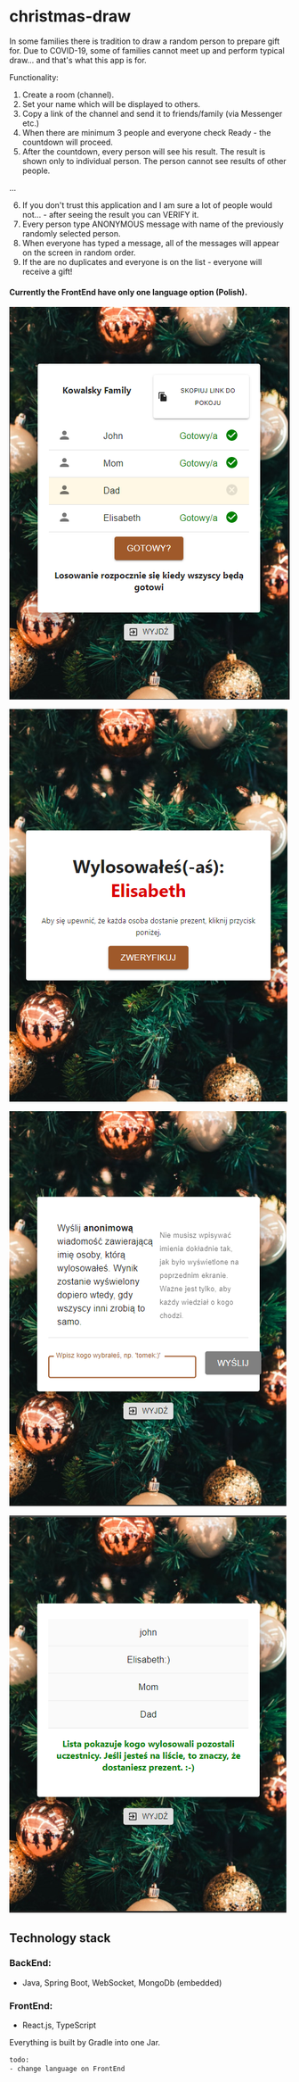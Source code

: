# christmas-draw

In some families there is tradition to draw a random person to prepare gift for.
Due to COVID-19, some of families cannot meet up and perform typical draw... and that's what this app is for.

Functionality:
1. Create a room (channel).
2. Set your name which will be displayed to others.
3. Copy a link of the channel and send it to friends/family (via Messenger etc.)
4. When there are minimum 3 people and everyone check Ready - the countdown will proceed.
5. After the countdown, every person will see his result. The result is shown only to individual person. The person cannot see results of other people.

...

6. If you don't trust this application and I am sure a lot of people would not... - after seeing the result you can VERIFY it.
7. Every person type ANONYMOUS message with name of the previously randomly selected person.
8. When everyone has typed a message, all of the messages will appear on the screen in random order.
9. If the are no duplicates and everyone is on the list - everyone will receive a gift!

#### Currently the FrontEnd have only one language option (Polish).

![Channel screen](channel.png)
 
![Result screen](result.png)

![Verify screen](verify.png)

![After verify screen](verifyResult.png)


## Technology stack
### BackEnd:
- Java, Spring Boot, WebSocket, MongoDb (embedded)
### FrontEnd:
- React.js, TypeScript

Everything is built by Gradle into one Jar.

```
todo:
- change language on FrontEnd
```
